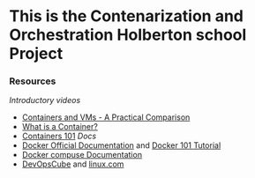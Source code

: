 # This is the Contenarization and Orchestration Holberton school Project
### Resources
*Introductory videos*
* [Containers and VMs - A Practical Comparison](https://intranet.hbtn.io/rltoken/L8QAZZ2fOv9-m5Fateme8w)
* [What is a Container?](https://intranet.hbtn.io/rltoken/WZ5uIqgpptjRkb-9XLF05w)
* [Containers 101](https://intranet.hbtn.io/rltoken/mkMZ5ioRkxIKpLtEpHFJzQ)
*Docs*
* [Docker Official Documentation](https://intranet.hbtn.io/rltoken/9GqTEenqJQlVdB8YpcPyDg) and [Docker 101 Tutorial](https://intranet.hbtn.io/rltoken/gW8FAGBOmXBUUuaM2r_uOg)
* [Docker compuse Documentation](https://intranet.hbtn.io/rltoken/DM0LcbneF3DIwttKdTYN1A)
* [DevOpsCube](https://intranet.hbtn.io/rltoken/W5jcX3ywx6n5DUtwO1f4fg) and [linux.com](https://intranet.hbtn.io/rltoken/FuJBN2rDhK_FcJybBCJlWQ)